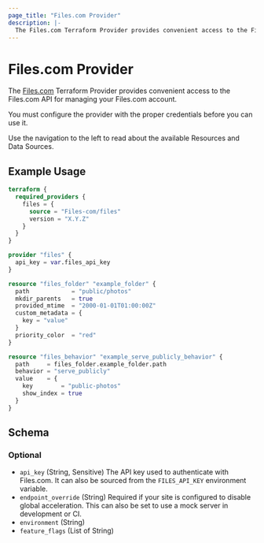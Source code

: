 ```yaml
---
page_title: "Files.com Provider"
description: |-
  The Files.com Terraform Provider provides convenient access to the Files.com API for managing your Files.com account.
---
```


# Files.com Provider

The [Files.com](https://www.files.com/) Terraform Provider provides convenient access to the Files.com API for managing your Files.com account.

You must configure the provider with the proper credentials before you can use it.

Use the navigation to the left to read about the available Resources and Data Sources.

## Example Usage

```terraform
terraform {
  required_providers {
    files = {
      source = "Files-com/files"
      version = "X.Y.Z"
    }
  }
}

provider "files" {
  api_key = var.files_api_key
}

resource "files_folder" "example_folder" {
  path            = "public/photos"
  mkdir_parents   = true
  provided_mtime  = "2000-01-01T01:00:00Z"
  custom_metadata = {
    key = "value"
  }
  priority_color  = "red"
}

resource "files_behavior" "example_serve_publicly_behavior" {
  path     = files_folder.example_folder.path
  behavior = "serve_publicly"
  value    = {
    key        = "public-photos"
    show_index = true
  }
}
```

<!-- schema generated by tfplugindocs -->
## Schema

### Optional

- `api_key` (String, Sensitive) The API key used to authenticate with Files.com. It can also be sourced from the `FILES_API_KEY` environment variable.
- `endpoint_override` (String) Required if your site is configured to disable global acceleration. This can also be set to use a mock server in development or CI.
- `environment` (String)
- `feature_flags` (List of String)
